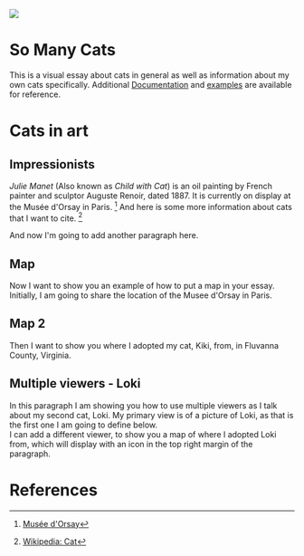 <a href="https://juncture-digital.org"><img src="https://juncture-digital.org/images/ve-button.png"></a>

<param ve-config 
       title="My Site About Cats"
       author="Sherri Brown"
       banner="PandD2.jpg" 
       layout="vertical">

<!-- Entities discussed throughout the essay are typically defined before the essay text and
     are thus available in all text.  Entity identifiers (QIDs) can be found in either
     Wikipedia or Wikidata (https://www.wikidata.org)> -->

<param title="house cat" eid="Q146" aliases="domestic cat">
<param title="Felidae" eid="Q25265">
<param title="Gotthelf Fischer von Waldheim" eid="Q57802" aliases="von Waldheim">
<param title="name-used-in-essay" eid="digital-identifier-number" aliases="other-names-used-in-essay">
<param title="Musée d'Orsay" eid="Q23402">

# So Many Cats 
This is a visual essay about cats in general as well as information about my own cats specifically. Additional [Documentation](https://github.com/JSTOR-Labs/juncture/wiki) and [examples](https://jstor-labs.github.io/juncture-examples) are available for reference.
<param ve-graphic label="Black cat" description="a close-up picture of a black cat" license="public domain" url="https://upload.wikimedia.org/wikipedia/commons/6/6d/Closeup_of_a_black_cat.jpg">

# Cats in art

## Impressionists 

_Julie Manet_ (Also known as _Child with Cat_) is an oil painting by French painter and sculptor Auguste Renoir, 
dated 1887. It is currently on display at the Musée d'Orsay in Paris. [^1] And here is some more information about cats that I want to cite. [^2]

And now I'm going to add another paragraph here. 
<param ve-image 
       label="Julie Manet" 
       description="painting by Auguste Renoir" 
       license="public domain" 
       url="https://upload.wikimedia.org/wikipedia/commons/d/d2/Auguste_Renoir_-_Julie_Manet_-_Google_Art_Project.jpg">

## Map

Now I want to show you an example of how to put a map in your essay. Initially, I am going to share the location of the Musee d'Orsay in Paris.
<param ve-entity eid="Q23402">
<param ve-map center="Q23402" zoom="11">

## Map 2 
Then I want to show you where I adopted my cat, Kiki, from, in Fluvanna County, Virginia. 
<param ve-map center="37.84,-78.28" zoom="11">

## Multiple viewers - Loki

In this paragraph I am showing you how to use multiple viewers as I talk about my second cat, Loki. My primary view is of a picture of Loki, as that is the first one I am going to define below.   
I can add a different viewer, to show you a map of where I adopted Loki from, which will display with an icon in the top right margin of the paragraph.
<param ve-image fit="cover" rotate="90" label="Loki" description="picture of Loki peeking" license="public domain" url="Loki_Oct2020.jpg">
<param ve-map marker-typ="circle" radius="4" fill="blue" center="38.0927361,-78.4741" zoom="11">

# References

[^1]: [Musée d'Orsay](https://www.musee-orsay.fr/fr/oeuvres/julie-manet-100382)
[^2]: [Wikipedia: Cat](https://en.wikipedia.org/wiki/Cat)
